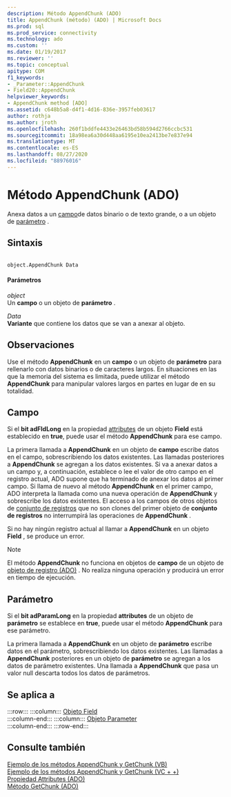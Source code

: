 ```yaml
---
description: Método AppendChunk (ADO)
title: AppendChunk (método) (ADO) | Microsoft Docs
ms.prod: sql
ms.prod_service: connectivity
ms.technology: ado
ms.custom: ''
ms.date: 01/19/2017
ms.reviewer: ''
ms.topic: conceptual
apitype: COM
f1_keywords:
- _Parameter::AppendChunk
- Field20::AppendChunk
helpviewer_keywords:
- AppendChunk method [ADO]
ms.assetid: c648b5a8-d4f1-4d16-836e-3957feb03617
author: rothja
ms.author: jroth
ms.openlocfilehash: 260f1bddfe4433e26463bd58b594d2766ccbc531
ms.sourcegitcommit: 18a98ea6a30d448aa6195e10ea2413be7e837e94
ms.translationtype: MT
ms.contentlocale: es-ES
ms.lasthandoff: 08/27/2020
ms.locfileid: "88976016"
---
```

# <a name="appendchunk-method-ado"></a>Método AppendChunk (ADO)
Anexa datos a un [campo](./field-object.md)de datos binario o de texto grande, o a un objeto de [parámetro](./parameter-object.md) .  
  
## <a name="syntax"></a>Sintaxis  
  
```  
  
object.AppendChunk Data  
```  
  
#### <a name="parameters"></a>Parámetros  
 *object*  
 Un **campo** o un objeto de **parámetro** .  
  
 *Data*  
 **Variante** que contiene los datos que se van a anexar al objeto.  
  
## <a name="remarks"></a>Observaciones  
 Use el método **AppendChunk** en un **campo** o un objeto de **parámetro** para rellenarlo con datos binarios o de caracteres largos. En situaciones en las que la memoria del sistema es limitada, puede utilizar el método **AppendChunk** para manipular valores largos en partes en lugar de en su totalidad.  
  
## <a name="field"></a>Campo  
 Si el **bit adFldLong** en la propiedad [attributes](./attributes-property-ado.md) de un objeto **Field** está establecido en **true**, puede usar el método **AppendChunk** para ese campo.  
  
 La primera llamada a **AppendChunk** en un objeto de **campo** escribe datos en el campo, sobrescribiendo los datos existentes. Las llamadas posteriores a **AppendChunk** se agregan a los datos existentes. Si va a anexar datos a un campo y, a continuación, establece o lee el valor de otro campo en el registro actual, ADO supone que ha terminado de anexar los datos al primer campo. Si llama de nuevo al método **AppendChunk** en el primer campo, ADO interpreta la llamada como una nueva operación de **AppendChunk** y sobrescribe los datos existentes. El acceso a los campos de otros objetos de [conjunto de registros](./recordset-object-ado.md) que no son clones del primer objeto de **conjunto de registros** no interrumpirá las operaciones de **AppendChunk** .  
  
 Si no hay ningún registro actual al llamar a **AppendChunk** en un objeto **Field** , se produce un error.  
  
> [!NOTE]
>  El método **AppendChunk** no funciona en objetos de **campo** de un objeto de [objeto de registro (ADO)](./record-object-ado.md) . No realiza ninguna operación y producirá un error en tiempo de ejecución.  
  
## <a name="parameter"></a>Parámetro  
 Si el **bit adParamLong** en la propiedad **attributes** de un objeto de **parámetro** se establece en **true**, puede usar el método **AppendChunk** para ese parámetro.  
  
 La primera llamada a **AppendChunk** en un objeto de **parámetro** escribe datos en el parámetro, sobrescribiendo los datos existentes. Las llamadas a **AppendChunk** posteriores en un objeto de **parámetro** se agregan a los datos de parámetro existentes. Una llamada a **AppendChunk** que pasa un valor null descarta todos los datos de parámetros.  
  
## <a name="applies-to"></a>Se aplica a  

:::row:::
    :::column:::
        [Objeto Field](./field-object.md)  
    :::column-end:::
    :::column:::
        [Objeto Parameter](./parameter-object.md)  
    :::column-end:::
:::row-end:::

## <a name="see-also"></a>Consulte también  
 [Ejemplo de los métodos AppendChunk y GetChunk (VB)](./appendchunk-and-getchunk-methods-example-vb.md)   
 [Ejemplo de los métodos AppendChunk y GetChunk (VC + +)](./appendchunk-and-getchunk-methods-example-vc.md)   
 [Propiedad Attributes (ADO)](./attributes-property-ado.md)   
 [Método GetChunk (ADO)](./getchunk-method-ado.md)
